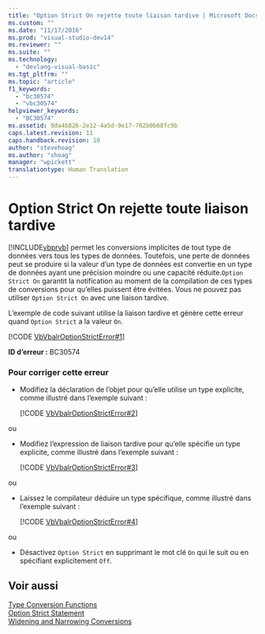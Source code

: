 ```yaml
---
title: "Option Strict On rejette toute liaison tardive | Microsoft Docs"
ms.custom: ""
ms.date: "11/17/2016"
ms.prod: "visual-studio-dev14"
ms.reviewer: ""
ms.suite: ""
ms.technology: 
  - "devlang-visual-basic"
ms.tgt_pltfrm: ""
ms.topic: "article"
f1_keywords: 
  - "bc30574"
  - "vbc30574"
helpviewer_keywords: 
  - "BC30574"
ms.assetid: 9da4b826-2e12-4a5d-9e17-762b0b68fc9b
caps.latest.revision: 11
caps.handback.revision: 10
author: "stevehoag"
ms.author: "shoag"
manager: "wpickett"
translationtype: Human Translation
---
```

# Option Strict On rejette toute liaison tardive
[!INCLUDE[vbprvb](../../csharp/programming-guide/concepts/linq/includes/vbprvb_md.md)] permet les conversions implicites de tout type de données vers tous les types de données. Toutefois, une perte de données peut se produire si la valeur d’un type de données est convertie en un type de données ayant une précision moindre ou une capacité réduite.`Option Strict On` garantit la notification au moment de la compilation de ces types de conversions pour qu’elles puissent être évitées. Vous ne pouvez pas utiliser `Option Strict On` avec une liaison tardive.  
  
 L’exemple de code suivant utilise la liaison tardive et génère cette erreur quand `Option Strict` a la valeur `On`.  
  
 [!CODE [VbVbalrOptionStrictError#1](VbVbalrOptionStrictError#1)]  
  
 **ID d’erreur :** BC30574  
  
### Pour corriger cette erreur  
  
-   Modifiez la déclaration de l’objet pour qu’elle utilise un type explicite, comme illustré dans l’exemple suivant :  
  
     [!CODE [VbVbalrOptionStrictError#2](VbVbalrOptionStrictError#2)]  
  
 ou  
  
-   Modifiez l’expression de liaison tardive pour qu’elle spécifie un type explicite, comme illustré dans l’exemple suivant :  
  
     [!CODE [VbVbalrOptionStrictError#3](VbVbalrOptionStrictError#3)]  
  
 ou  
  
-   Laissez le compilateur déduire un type spécifique, comme illustré dans l’exemple suivant :  
  
     [!CODE [VbVbalrOptionStrictError#4](VbVbalrOptionStrictError#4)]  
  
 ou  
  
-   Désactivez `Option Strict` en supprimant le mot clé `On` qui le suit ou en spécifiant explicitement `Off`.  
  
## Voir aussi  
 [Type Conversion Functions](../../visual-basic/language-reference/functions/type-conversion-functions.md)   
 [Option Strict Statement](../../visual-basic/language-reference/statements/option-strict-statement.md)   
 [Widening and Narrowing Conversions](../../visual-basic/programming-guide/language-features/data-types/widening-and-narrowing-conversions.md)